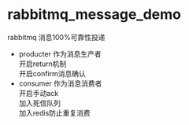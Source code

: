 # rabbitmq_message_demo
rabbitmq 消息100%可靠性投递

- producter 作为消息生产者
<br> 开启return机制
<br> 开启confirm消息确认
- consumer 作为消息消费者
<br> 开启手动ack
<br> 加入死信队列
<br> 加入redis防止重复消费
